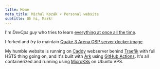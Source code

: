 ```yaml
---
title: Home
meta_title: Michal Kozák × Personal website
subtitle: Oh hi, Mark!
---
```


I'm *DevOps guy* who tries to learn [everything at once all the time](@root/cv//).

I forked and *try to* maintain [Quake 3 Arena OSP server docker image](https://github.com/wokoman/docker-quake3-osp-server).

My humble website is running on [Caddy](https://caddyserver.com/) webserver behind [Traefik](https://containo.us/traefik/) with full HSTS thing going on, and it's built with [Ark](https://github.com/dmulholl/ark) using [GitHub Actions](https://github.com/features/actions). It's all containerized and running using [MicroK8s](https://microk8s.io/) on Ubuntu VPS.
